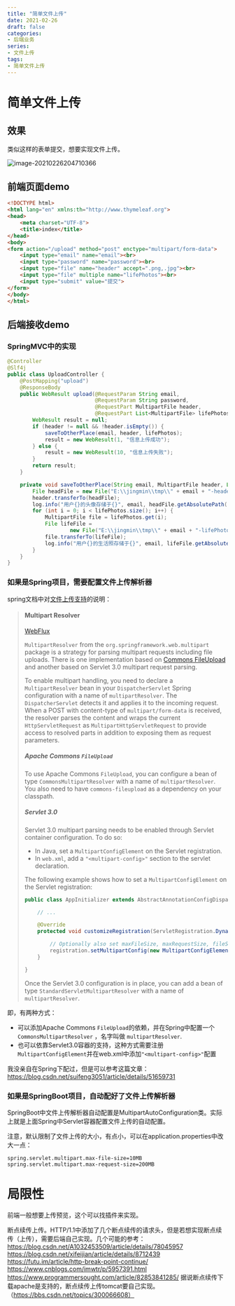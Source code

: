 ```yaml
---
title: "简单文件上传"
date: 2021-02-26
draft: false
categories: 
- 后端业务
series:
- 文件上传
tags:
- 简单文件上传
---
```


# 简单文件上传

## 效果

类似这样的表单提交，想要实现文件上传。

![image-20210226204710366](https://picgo12138.oss-cn-hangzhou.aliyuncs.com/md/image-20210226204710366.png)

## 前端页面demo

```html
<!DOCTYPE html>
<html lang="en" xmlns:th="http://www.thymeleaf.org">
<head>
    <meta charset="UTF-8">
    <title>index</title>
</head>
<body>
<form action="/upload" method="post" enctype="multipart/form-data">
    <input type="email" name="email"><br>
    <input type="password" name="password"><br>
    <input type="file" name="header" accept=".png,.jpg"><br>
    <input type="file" multiple name="lifePhotos"><br>
    <input type="submit" value="提交">
</form>
</body>
</html>
```

## 后端接收demo

### SpringMVC中的实现

```java
@Controller
@Slf4j
public class UploadController {
    @PostMapping("upload")
    @ResponseBody
    public WebResult upload(@RequestParam String email,
                            @RequestParam String password,
                            @RequestPart MultipartFile header,
                            @RequestPart List<MultipartFile> lifePhotos) throws IOException {
        WebResult result = null;
        if (header != null && !header.isEmpty()) {
            saveToOtherPlace(email, header, lifePhotos);
            result = new WebResult(1, "信息上传成功");
        } else {
            result = new WebResult(10, "信息上传失败");
        }
        return result;
    }

    private void saveToOtherPlace(String email, MultipartFile header, List<MultipartFile> lifePhotos) throws IOException {
        File headFile = new File("E:\\jingmin\\tmp\\" + email + "-header-" + header.getOriginalFilename());
        header.transferTo(headFile);
        log.info("用户{}的头像存储于{}", email, headFile.getAbsolutePath());
        for (int i = 0; i < lifePhotos.size(); i++) {
            MultipartFile file = lifePhotos.get(i);
            File lifeFile =
                    new File("E:\\jingmin\\tmp\\" + email + "-lifePhoto-" + i + file.getOriginalFilename());
            file.transferTo(lifeFile);
            log.info("用户{}的生活照存储于{}", email, lifeFile.getAbsolutePath());
        }
    }
}
```



### 如果是Spring项目，需要配置文件上传解析器

spring文档中对[文件上传支持](https://docs.spring.io/spring-framework/docs/current/reference/html/web.html#mvc-multipart)的说明：

> #### Multipart Resolver
>
> [WebFlux](https://docs.spring.io/spring-framework/docs/current/reference/html/web-reactive.html#webflux-multipart)
>
> `MultipartResolver` from the `org.springframework.web.multipart` package is a strategy for parsing multipart requests including file uploads. There is one implementation based on [Commons FileUpload](https://jakarta.apache.org/commons/fileupload) and another based on Servlet 3.0 multipart request parsing.
>
> To enable multipart handling, you need to declare a `MultipartResolver` bean in your `DispatcherServlet` Spring configuration with a name of `multipartResolver`. The `DispatcherServlet` detects it and applies it to the incoming request. When a POST with content-type of `multipart/form-data` is received, the resolver parses the content and wraps the current `HttpServletRequest` as `MultipartHttpServletRequest` to provide access to resolved parts in addition to exposing them as request parameters.
>
> ##### Apache Commons `FileUpload`
>
> To use Apache Commons `FileUpload`, you can configure a bean of type `CommonsMultipartResolver` with a name of `multipartResolver`. You also need to have `commons-fileupload` as a dependency on your classpath.
>
> ##### Servlet 3.0
>
> Servlet 3.0 multipart parsing needs to be enabled through Servlet container configuration. To do so:
>
> - In Java, set a `MultipartConfigElement` on the Servlet registration.
> - In `web.xml`, add a `"<multipart-config>"` section to the servlet declaration.
>
> The following example shows how to set a `MultipartConfigElement` on the Servlet registration:
>
> ```java
> public class AppInitializer extends AbstractAnnotationConfigDispatcherServletInitializer {
> 
>     // ...
> 
>     @Override
>     protected void customizeRegistration(ServletRegistration.Dynamic registration) {
> 
>         // Optionally also set maxFileSize, maxRequestSize, fileSizeThreshold
>         registration.setMultipartConfig(new MultipartConfigElement("/tmp"));
>     }
> 
> }
> ```
>
> Once the Servlet 3.0 configuration is in place, you can add a bean of type `StandardServletMultipartResolver` with a name of `multipartResolver`.

即，有两种方式：

- 可以添加Apache Commons `FileUpload`的依赖，并在Spring中配置一个 `CommonsMultipartResolver` ，名字叫做 `multipartResolver`.
- 也可以依靠Servlet3.0容器的支持，这种方式需要注册`MultipartConfigElement`并在web.xml中添加`"<multipart-config>"`配置

我没亲自在Spring下配过，但是可以参考这篇文章：https://blog.csdn.net/suifeng3051/article/details/51659731

### 如果是SpringBoot项目，自动配好了文件上传解析器

SpringBoot中文件上传解析器自动配置是MultipartAutoConfiguration类。实际上就是上面Spring中Servlet容器配置文件上传的自动配置。

注意，默认限制了文件上传的大小，有点小，可以在application.properties中改大一点：

```properties
spring.servlet.multipart.max-file-size=10MB
spring.servlet.multipart.max-request-size=200MB
```

# 局限性

前端一般想要上传预览，这个可以找插件来实现。

断点续传上传。HTTP/1.1中添加了几个断点续传的请求头，但是若想实现断点续传（上传），需要后端自己实现。几个可能的参考：
https://blog.csdn.net/A1032453509/article/details/78045957
https://blog.csdn.net/xifeijian/article/details/8712439
https://futu.im/article/http-break-point-continue/
https://www.cnblogs.com/imwtr/p/5957391.html
https://www.programmersought.com/article/82853841285/
据说断点续传下载apache是支持的，断点续传上传tomcat要自己实现。（https://bbs.csdn.net/topics/300066608）

